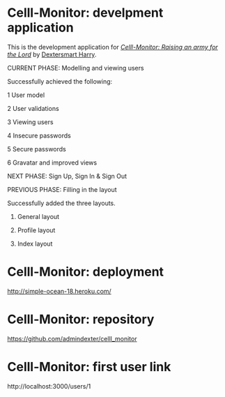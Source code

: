 # Celll-Monitor: develpment application

This is the development application for
[*Celll-Monitor: Raising an army for the Lord*](http://celll-monitor.com/)
by [Dextersmart Harry](http://dextersmart.com/).

CURRENT PHASE: Modelling and viewing users

Successfully achieved the following:

1 User model

2 User validations

3 Viewing users

4 Insecure passwords

5 Secure passwords

6 Gravatar and improved views

NEXT PHASE: Sign Up, Sign In & Sign Out

PREVIOUS PHASE: Filling in the layout

Successfully added the three layouts.

1. General layout

2. Profile layout

3. Index layout


# Celll-Monitor: deployment
http://simple-ocean-18.heroku.com/


# Celll-Monitor: repository
https://github.com/admindexter/celll_monitor

# Celll-Monitor: first user link
http://localhost:3000/users/1

